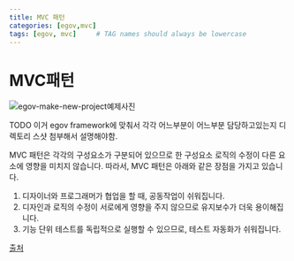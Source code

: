 ```yaml
---
title: MVC 패턴
categories: [egov,mvc]
tags: [egov, mvc]     # TAG names should always be lowercase
---
```


# MVC패턴

![egov-make-new-project예제사진](https://hyunwoo1123.github.io/assets/img/egov/mvc1.jpeg)

TODO 이거 egov framework에 맞춰서 각각 어느부분이 어느부분 담당하고있는지 디렉토리 스샷 첨부해서 설명해야함.

MVC 패턴은 각각의 구성요소가 구분되어 있으므로 한 구성요소 로직의 수정이 다른 요소에 영향을 미치지 않습니다. 따라서, MVC 패턴은 아래와 같은 장점을 가지고 있습니다.

1. 디자이너와 프로그래머가 협업을 할 때, 공동작업이 쉬워집니다.
2. 디자인과 로직의 수정이 서로에게 영향을 주지 않으므로 유지보수가 더욱 용이해집니다.
3. 기능 단위 테스트를 독립적으로 실행할 수 있으므로, 테스트 자동화가 쉬워집니다.

[출처](https://velog.io/@khy226/MVC-%ED%8C%A8%ED%84%B4%EC%9D%B4%EB%9E%80) 